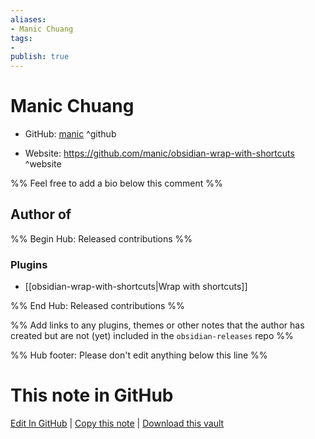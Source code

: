 ```yaml
---
aliases:
- Manic Chuang
tags:
- 
publish: true
---
```


# Manic Chuang

- GitHub: [manic](https://github.com/manic/) ^github
<!-- - Discord: `@` ^discord-->
- Website: <https://github.com/manic/obsidian-wrap-with-shortcuts> ^website
<!-- - [[Publish sites|Publish site]]: ^publish-->

%% Feel free to add a bio below this comment %%


## Author of

%% Begin Hub: Released contributions %%
### Plugins
- [[obsidian-wrap-with-shortcuts|Wrap with shortcuts]]

%% End Hub: Released contributions %%

%% Add links to any plugins, themes or other notes that the author has created but are not (yet) included in the `obsidian-releases` repo %%

<!--
### Unlisted plugins
-->

<!--
### Others
-->

<!--
## Sponsor this author
-->

<!-- - [[GitHub sponsors]]: [Sponsor @manic on GitHub Sponsors](https://github.com/sponsors/manic) ^github-sponsor-->
<!-- - [[Buy me a coffee]]: <https://> ^buy-me-a-coffee-->
<!-- - [[PayPal]]: <https://> ^paypal-->
<!-- - [[Patreon]]: <https://> ^patreon-->

<!--
## Follow this author
-->

<!-- - [[YouTube Channels|On YouTube]]: <https://> ^youtube-->
<!-- - Twitter: <https://> ^twitter-->
<!-- - ... -->

%% Hub footer: Please don't edit anything below this line %%

# This note in GitHub

<span class="git-footer">[Edit In GitHub](https://github.dev/obsidian-community/obsidian-hub/blob/main/01%20-%20Community/People/manic.md "git-hub-edit-note") | [Copy this note](https://raw.githubusercontent.com/obsidian-community/obsidian-hub/main/01%20-%20Community/People/manic.md "git-hub-copy-note") | [Download this vault](https://github.com/obsidian-community/obsidian-hub/archive/refs/heads/main.zip "git-hub-download-vault") </span>
